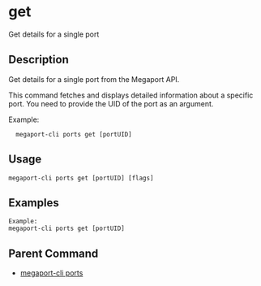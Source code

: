 # get

Get details for a single port

## Description

Get details for a single port from the Megaport API.

This command fetches and displays detailed information about a specific port.
You need to provide the UID of the port as an argument.

Example:
```
  megaport-cli ports get [portUID]
```



## Usage

```
megaport-cli ports get [portUID] [flags]
```

## Examples

```
Example:
megaport-cli ports get [portUID]
```

## Parent Command

* [megaport-cli ports](ports.md)







